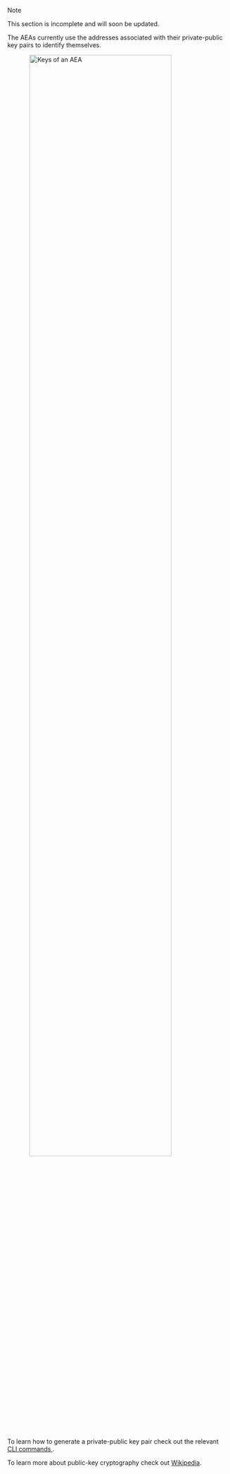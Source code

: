 <div class="admonition note">
  <p class="admonition-title">Note</p>
  <p>This section is incomplete and will soon be updated.
</p>
</div>

The AEAs currently use the addresses associated with their private-public key pairs to identify themselves.

<img src="../assets/keys.jpg" alt="Keys of an AEA" class="center" style="display: block; margin-left: auto; margin-right: auto;width:80%;">

To learn how to generate a private-public key pair check out the relevant <a href="../cli-commands"> CLI commands </a>.

To learn more about public-key cryptography check out <a href="https://simple.wikipedia.org/wiki/Public-key_cryptography" target="_blank">Wikipedia</a>.
